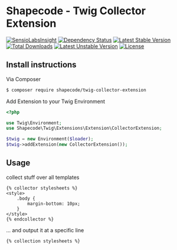 # Shapecode - Twig Collector Extension

[![SensioLabsInsight](https://insight.sensiolabs.com/projects/e3c8e229-09ac-4ec7-94cb-5c6c18dd095f/mini.png)](https://insight.sensiolabs.com/projects/e3c8e229-09ac-4ec7-94cb-5c6c18dd095f)
[![Dependency Status](https://www.versioneye.com/user/projects/5589abaa306662001d0001d2/badge.svg?style=flat)](https://www.versioneye.com/user/projects/5589abaa306662001d0001d2)
[![Latest Stable Version](https://poser.pugx.org/shapecode/twig-collector-extension/v/stable)](https://packagist.org/packages/shapecode/twig-collector-extension) 
[![Total Downloads](https://poser.pugx.org/shapecode/twig-collector-extension/downloads)](https://packagist.org/packages/shapecode/twig-collector-extension) 
[![Latest Unstable Version](https://poser.pugx.org/shapecode/twig-collector-extension/v/unstable)](https://packagist.org/packages/shapecode/twig-collector-extension) 
[![License](https://poser.pugx.org/shapecode/twig-collector-extension/license)](https://packagist.org/packages/shapecode/twig-collector-extension)

## Install instructions

Via Composer

``` bash
$ composer require shapecode/twig-collector-extension
```

Add Extension to your Twig Environment

``` php
<?php 

use Twig\Environment;
use Shapecode\Twig\Extensions\Extension\CollectorExtension;

$twig = new Environment($loader);
$twig->addExtension(new CollectorExtension());
```

## Usage

collect stuff over all templates

``` twig
{% collector stylesheets %}
<style>
    .body {
        margin-bottom: 10px;
    }
</style>
{% endcollector %}
```

... and output it at a specific line 

``` twig
{% collection stylesheets %}
```
